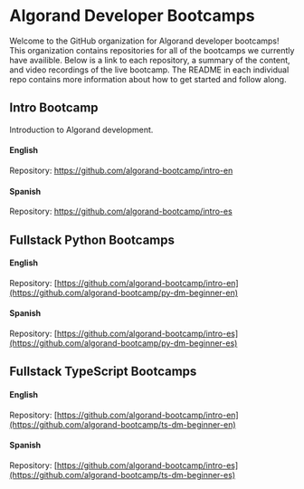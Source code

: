 # Algorand Developer Bootcamps

Welcome to the GitHub organization for Algorand developer bootcamps! This organization contains repositories for all of the bootcamps we currently have availible. Below is a link to each repository, a summary of the content, and video recordings of the live bootcamp. The README in each individual repo contains more information about how to get started and follow along. 

## Intro Bootcamp

Introduction to Algorand development. 

#### English

Repository: https://github.com/algorand-bootcamp/intro-en

#### Spanish

Repository: https://github.com/algorand-bootcamp/intro-es

## Fullstack Python Bootcamps

#### English

Repository: [https://github.com/algorand-bootcamp/intro-en](https://github.com/algorand-bootcamp/py-dm-beginner-en)

#### Spanish

Repository: [https://github.com/algorand-bootcamp/intro-es](https://github.com/algorand-bootcamp/py-dm-beginner-es)


## Fullstack TypeScript Bootcamps

#### English

Repository: [https://github.com/algorand-bootcamp/intro-en](https://github.com/algorand-bootcamp/ts-dm-beginner-en)

#### Spanish

Repository: [https://github.com/algorand-bootcamp/intro-es](https://github.com/algorand-bootcamp/ts-dm-beginner-es)
